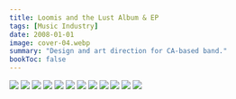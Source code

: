 ```yaml
---
title: Loomis and the Lust Album & EP
tags: [Music Industry]
date: 2008-01-01
image: cover-04.webp
summary: "Design and art direction for CA-based band."
bookToc: false
---
```



![](2009-04-17-1206-loomis-inside.webp)
![](disc-color.webp)
![](2009-04-17-1206-loomis-outside-02.webp)
![](2009-04-17-1206-loomis-outside-01.webp)
![](loomis-inside.webp)
![](loomis-disc.webp)
![](Picture_1.webp)
![](loomis-outside.webp)
![](Picture_2.webp)
![](cover-01.webp)
![](cover-02.webp)
![](cover-03.webp)